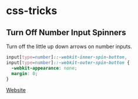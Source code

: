 # css-tricks

## Turn Off Number Input Spinners
Turn off the little up down arrows on number inputs.
```css
input[type=number]::-webkit-inner-spin-button,
input[type=number]::-webkit-outer-spin-button {
  -webkit-appearance: none;
  margin: 0;
}
```

<a href="http://zsiva.github.io/css-tricks" target="_blank">Website</a>
